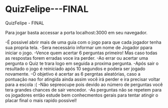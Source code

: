 # QuizFelipe---FINAL
QuizFelipe - FINAL

Para jogar basta accessar a porta localhost:3000 em seu navegador.

-É possivel abrir mais de uma guia com o jogo para que cada jogador tenha sua propria tela.
-Sera necessário informar um nome de Jogador ppara iniciar o jogo.
-Vence quem acertar 6 perguntas primeiro! Mas caso todas as respostas forem erradas voce ira perder.
-Ao errar ou acertar uma pergunta o Quiz te trara logo em seguida a proxima pergunta.
-Após sair o resultado o jogo é reiniciado após 10 segundos e podera ser jogado novamente.
-O objetivo é acertar as 6 pergntas aleatórias, caso a pontuação nao for atingida ainda assim você irá perder e ira precisar voltar para a escola :(
-Não sepreocupe pois devido ao número de perguntas você tera grandes chances de sair vencedor.
-As perguntas não se repetem para os jogadores então estude bem conhecmentos gerais para tentar atingir o placar final o mais rapido possivel!
